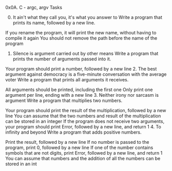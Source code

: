 0x0A. C - argc, argv
Tasks

0. It ain't what they call you, it's what you answer to
	Write a program that prints its name, followed by a new line.

If you rename the program, it will print the new name, without having to compile it again
You should not remove the path before the name of the program
1. Silence is argument carried out by other means
	Write a program that prints the number of arguments passed into it.

Your program should print a number, followed by a new line
2. The best argument against democracy is a five-minute conversation with the average voter
	Write a program that prints all arguments it receives.

All arguments should be printed, including the first one
Only print one argument per line, ending with a new line
3. Neither irony nor sarcasm is argument
	Write a program that multiplies two numbers.

Your program should print the result of the multiplication, followed by a new line
You can assume that the two numbers and result of the multiplication can be stored in an integer
If the program does not receive two arguments, your program should print Error, followed by a new line, and return 1
4. To infinity and beyond
	Write a program that adds positive numbers.

Print the result, followed by a new line
If no number is passed to the program, print 0, followed by a new line
If one of the number contains symbols that are not digits, print Error, followed by a new line, and return 1
You can assume that numbers and the addition of all the numbers can be stored in an int

